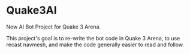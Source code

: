 # Quake3AI
New AI Bot Project for Quake 3 Arena. 

This project's goal is to re-write the bot code in Quake 3 Arena, to use recast navmesh, and make the code generally easier to read and follow.
